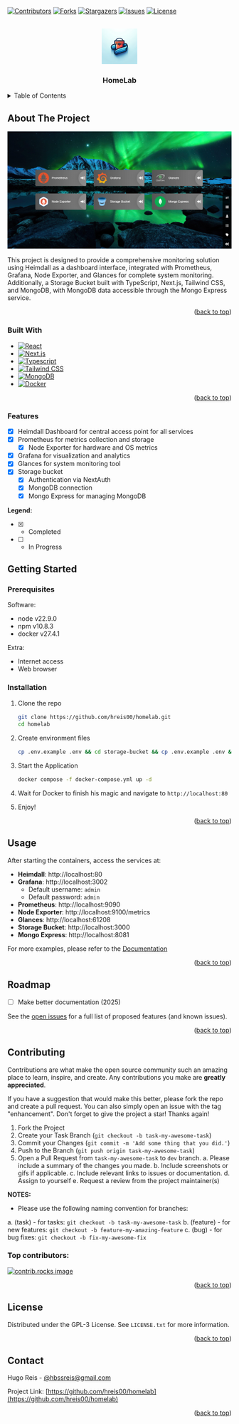 <a id="readme-top"></a>

<!-- PROJECT SHIELDS -->
<!--
*** https://www.markdownguide.org/basic-syntax/#reference-style-links
-->

[![Contributors][contributors-shield]][contributors-url]
[![Forks][forks-shield]][forks-url]
[![Stargazers][stars-shield]][stars-url]
[![Issues][issues-shield]][issues-url]
[![License][license-shield]][license-url]

<!-- PROJECT LOGO -->
<br />
<div align="center">
  <a href="https://github.com/gafda/homelab">
    <img src="./docs/images/storage-bucket.png" alt="Logo" width="80" height="80">
  </a>

  <h3 align="center">HomeLab</h3>

</div>

<!-- TABLE OF CONTENTS -->
<details>
  <summary>Table of Contents</summary>
  <ol>
    <li>
      <a href="#about-the-project">About The Project</a>
      <ul>
        <li><a href="#built-with">Built With</a></li>
      </ul>
    </li>
    <li>
      <a href="#getting-started">Getting Started</a>
      <ul>
        <li><a href="#prerequisites">Prerequisites</a></li>
        <li><a href="#installation">Installation</a></li>
      </ul>
    </li>
    <li><a href="#usage">Usage</a></li>
    <li><a href="#roadmap">Roadmap</a></li>
    <li><a href="#contributing">Contributing</a></li>
    <li><a href="#license">License</a></li>
    <li><a href="#contact">Contact</a></li>
  </ol>
</details>

<!-- ABOUT THE PROJECT -->

## About The Project

![product-screenshot]

This project is designed to provide a comprehensive monitoring solution using Heimdall as a dashboard interface, integrated with Prometheus, Grafana, Node Exporter, and Glances for complete system monitoring. Additionally, a Storage Bucket built with TypeScript, Next.js, Tailwind CSS, and MongoDB, with MongoDB data accessible through the Mongo Express service.

<p align="right">(<a href="#readme-top">back to top</a>)</p>

<!-- BUILT WITH -->

### Built With

-   [![React][react-shield]][react-url]
-   [![Next.js][nextjs-shield]][nextjs-url]
-   [![Typescript][typescript-shield]][typescript-url]
-   [![Tailwind CSS][tailwindcss-shield]][tailwindcss-url]
-   [![MongoDB][mongodb-shield]][mongodb-url]
-   [![Docker][docker-shield]][docker-url]
<p align="right">(<a href="#readme-top">back to top</a>)</p>

<!-- FEATURES -->

### Features

-   [x] Heimdall Dashboard for central access point for all services
-   [x] Prometheus for metrics collection and storage
    -   [x] Node Exporter for hardware and OS metrics
-   [x] Grafana for visualization and analytics
-   [x] Glances for system monitoring tool
-   [x] Storage bucket
    -   [x] Authentication via NextAuth
    -   [x] MongoDB connection
    -   [x] Mongo Express for managing MongoDB

**Legend:**

-   [x] -   Completed
-   [ ] -   In Progress

<!-- GETTING STARTED -->

## Getting Started

### Prerequisites

Software:

-   node v22.9.0
-   npm v10.8.3
-   docker v27.4.1

Extra:

-   Internet access
-   Web browser

### Installation

1.  Clone the repo

    ```sh
    git clone https://github.com/hreis00/homelab.git
    cd homelab
    ```

2.  Create environment files

    ```bash
    cp .env.example .env && cd storage-bucket && cp .env.example .env && cd ..
    ```

<!-- 3.  Update both .env.grafana and .env files with your settings

    ```bash
    # Grafana
    GF_SECURITY_ADMIN_PASSWORD=your-admin-password-here
    GF_USERS_ALLOW_SIGN_UP=false
    ```

    ```bash
    # Storage Bucket
    MONGODB_URI=your-mongodb-connection-string-here
    NEXTAUTH_URL=http://localhost:3000
    NEXTAUTH_SECRET= # Generate a secret, in the terminal, with: openssl rand -base64 32
    NEXT_PUBLIC_API_URL=http://localhost:3000
    ``` -->

3.  Start the Application

    ```bash
    docker compose -f docker-compose.yml up -d
    ```

4.  Wait for Docker to finish his magic and navigate to `http://localhost:80`

5.  Enjoy!

<p align="right">(<a href="#readme-top">back to top</a>)</p>

<!-- USAGE EXAMPLES -->

## Usage

After starting the containers, access the services at:

-   **Heimdall**: http://localhost:80
-   **Grafana**: http://localhost:3002
    -   Default username: `admin`
    -   Default password: `admin`
-   **Prometheus**: http://localhost:9090
-   **Node Exporter**: http://localhost:9100/metrics
-   **Glances**: http://localhost:61208
-   **Storage Bucket**: http://localhost:3000
-   **Mongo Express**: http://localhost:8081

For more examples, please refer to the [Documentation](/docs/DEVELOPMENT.md)

<p align="right">(<a href="#readme-top">back to top</a>)</p>

<!-- ROADMAP -->

## Roadmap

-   [ ] Make better documentation (2025)

See the [open issues](https://github.com/hreis00/homelab/issues) for a full list of proposed features (and known issues).

<p align="right">(<a href="#readme-top">back to top</a>)</p>

<!-- CONTRIBUTING -->

## Contributing

Contributions are what make the open source community such an amazing place to learn, inspire, and create. Any contributions you make are **greatly appreciated**.

If you have a suggestion that would make this better, please fork the repo and create a pull request. You can also simply open an issue with the tag "enhancement".
Don't forget to give the project a star! Thanks again!

1. Fork the Project
2. Create your Task Branch (`git checkout -b task-my-awesome-task`)
3. Commit your Changes (`git commit -m 'Add some thing that you did.'`)
4. Push to the Branch (`git push origin task-my-awesome-task`)
5. Open a Pull Request from `task-my-awesome-task` to `dev` branch.
   a. Please include a summary of the changes you made.
   b. Include screenshots or gifs if applicable.
   c. Include relevant links to issues or documentation.
   d. Assign to yourself
   e. Request a review from the project maintainer(s)

**NOTES:**

-   Please use the following naming convention for branches:

a. (task) - for tasks: `git checkout -b task-my-awesome-task`
b. (feature) - for new features: `git checkout -b feature-my-amazing-feature`
c. (bug) - for bug fixes: `git checkout -b fix-my-awesome-fix`

### Top contributors:

<a href="https://github.com/hreis00/homelab/graphs/contributors">
  <img src="https://contrib.rocks/image?repo=hreis00/homelab" alt="contrib.rocks image" />
</a>

<p align="right">(<a href="#readme-top">back to top</a>)</p>

<!-- LICENSE -->

## License

Distributed under the GPL-3 License. See `LICENSE.txt` for more information.

<p align="right">(<a href="#readme-top">back to top</a>)</p>

<!-- CONTACT -->

## Contact

Hugo Reis - [@hbssreis@gmail.com](mailto://hbssreis@example.com)

Project Link: [https://github.com/hreis00/homelab](https://github.com/hreis00/homelab)

<p align="right">(<a href="#readme-top">back to top</a>)</p>

<!-- MARKDOWN LINKS & IMAGES -->
<!-- https://www.markdownguide.org/basic-syntax/#reference-style-links -->
<!-- From own repo -->

[contributors-shield]: https://img.shields.io/github/contributors/hreis00/homelab.svg?style=for-the-badge
[contributors-url]: https://github.com/hreis00/homelab/graphs/contributors
[forks-shield]: https://img.shields.io/github/forks/hreis00/homelab.svg?style=for-the-badge
[forks-url]: https://github.com/hreis00/homelab/network/members
[issues-shield]: https://img.shields.io/github/issues/hreis00/homelab.svg?style=for-the-badge
[issues-url]: https://github.com/hreis00/homelab/issues
[license-shield]: https://img.shields.io/github/license/hreis00/homelab.svg?style=for-the-badge
[license-url]: https://github.com/hreis00/homelab/blob/master/LICENSE.txt
[stars-shield]: https://img.shields.io/github/stars/hreis00/homelab.svg?style=for-the-badge
[stars-url]: https://github.com/hreis00/homelab/stargazers

<!-- From repo images -->

[product-screenshot]: ./docs/images/heimdall.png

<!-- From badges -->

[react-shield]: https://img.shields.io/badge/React-18.0.0+-%2320232a.svg?style=for-the-badge&logo=react&logoColor=%2361DAFB
[react-url]: https://react.dev
[nextjs-shield]: https://img.shields.io/badge/Next.js-15.0.0+-black?style=for-the-badge&logo=next.js&logoColor=white
[nextjs-url]: https://nextjs.org
[typescript-shield]: https://img.shields.io/badge/TypeScript-5.0.0+-3178C6?style=for-the-badge&logo=typescript&logoColor=fff
[typescript-url]: https://www.typescriptlang.org
[tailwindcss-shield]: https://img.shields.io/badge/Tailwind%20CSS-3.0.0+-%2338B2AC.svg?style=for-the-badge&logo=tailwind-css&logoColor=white
[tailwindcss-url]: https://tailwindcss.com
[mongodb-shield]: https://img.shields.io/badge/MongoDB-6.0.0+-green?style=for-the-badge&logo=mongodb
[mongodb-url]: https://www.mongodb.com
[docker-shield]: https://img.shields.io/badge/Docker-24.0+-2496ED?style=for-the-badge&logo=docker&logoColor=white
[docker-url]: https://www.docker.com
